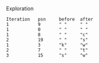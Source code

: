 Exploration

    Iteration   psn     before  after
    1           9       " "     " "
    1           0       " "     " "
    1           8       " "     "c"
    2           19      " "     "s"
    1           3       "k"     "w"
    2           7       " "     "t"
    3           15      "s"     "w"